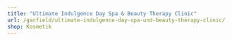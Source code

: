 ```yaml
---
title: "Ultimate Indulgence Day Spa & Beauty Therapy Clinic"
url: /garfield/ultimate-indulgence-day-spa-und-beauty-therapy-clinic/
shop: Kosmetik
---
```

